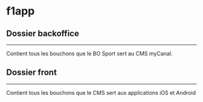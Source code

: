 # f1app

## Dossier backoffice
---------------------

Contient tous les bouchons que le BO Sport sert au CMS myCanal.

## Dossier front
---------------------

Contient tous les bouchons que le CMS sert aux applications iOS et Android
